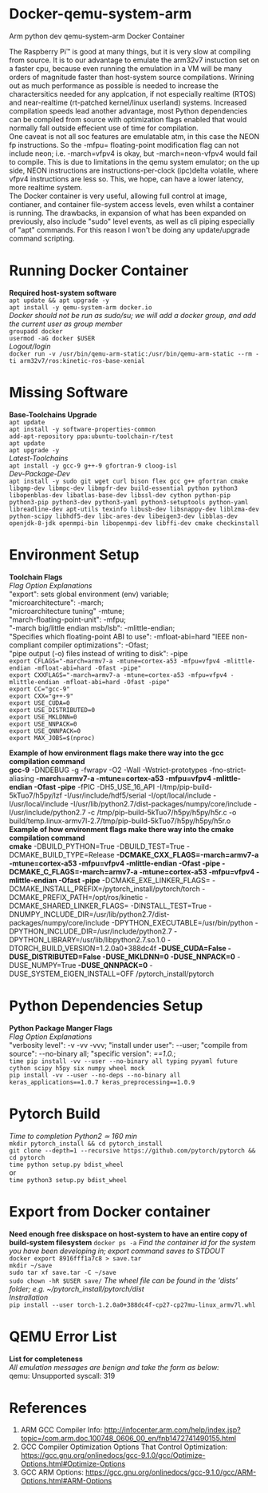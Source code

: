 # Docker-qemu-system-arm
Arm python dev qemu-system-arm Docker Container  

The Raspberry Pi™ is good at many things, but it is very slow at compiling from source. It is to our advantage to emulate the arm32v7 instuction set on a faster cpu, because even running the emulation in a VM will be many orders of magnitude faster than host-system source compilations.  Wrining out as much performance as possible is needed to increase the charactersitics needed for any applcation, if not especially realtime (RTOS) and near-realtime (rt-patched kernel/linux userland) systems. Increased compilation speeds lead another advantage, most Python dependencies can be compiled from source with optimization flags enabled that would normally fall outside effecient use of time for compilation.  
One caveat is not all soc features are emulatable atm, in this case the NEON fp instructions. So the -mfpu= floating-point modification flag can not include neon; i.e. -march=vfpv4 is okay, but -march=neon-vfpv4 would fail to compile. This is due to limitations in the qemu system emulator; on the up side, NEON instructions are instructions-per-clock (ipc)delta volatile, where vfpv4 instructions are less so. This, we hope, can have a lower latency, more realtime system.  
The Docker container is very useful, allowing full control at image, contianer, and container file-system access levels, even whilst a container is running. The drawbacks, in expansion of what has been expanded on previously, also include "sudo" level events, as well as cli piping especially of "apt" commands. For this reason I won't be doing any update/upgrade command scripting.  

# Running Docker Container
**Required host-system software**  
`apt update && apt upgrade -y`  
`apt install -y qemu-system-arm docker.io`  
*Docker should not be run as sudo/su; we will add a docker group, and add the current user as group member*  
`groupadd docker`  
`usermod -aG docker $USER`  
*Logout/login*  
`docker run -v /usr/bin/qemu-arm-static:/usr/bin/qemu-arm-static --rm -ti arm32v7/ros:kinetic-ros-base-xenial`  

# Missing Software  
**Base-Toolchains Upgrade**  
`apt update`  
`apt install -y software-properties-common`  
`add-apt-repository ppa:ubuntu-toolchain-r/test`  
`apt update`  
`apt upgrade -y`  
*Latest-Toolchains*  
`apt install -y gcc-9 g++-9 gfortran-9 cloog-isl`  
*Dev-Package-Dev*  
`apt install -y sudo git wget curl bison flex gcc g++ gfortran cmake libgmp-dev libmpc-dev libmpfr-dev build-essential python python3 libopenblas-dev libatlas-base-dev libssl-dev cython python-pip python3-pip python3-dev python3-yaml python3-setuptools python-yaml libreadline-dev apt-utils texinfo libusb-dev libsnappy-dev liblzma-dev python-scipy libhdf5-dev libc-ares-dev libeigen3-dev libblas-dev openjdk-8-jdk openmpi-bin libopenmpi-dev libffi-dev cmake checkinstall`  

# Environment Setup  
**Toolchain Flags**  
*Flag Option Explanations*  
"export": sets global environment (env) variable;  
"microarchitecture": -march;  
"microarchitecture tuning" -mtune;  
"march-floating-point-unit": -mfpu;  
"-march big/little endian msb/lsb": -mlittle-endian;  
"Specifies which floating-point ABI to use": -mfloat-abi=hard
"IEEE non-compliant compiler optimizations": -Ofast;  
"pipe output (-o) files instead of writing to disk": -pipe  
`export CFLAGS="-march=armv7-a -mtune=cortex-a53 -mfpu=vfpv4 -mlittle-endian -mfloat-abi=hard -Ofast -pipe"`  
`export CXXFLAGS="-march=armv7-a -mtune=cortex-a53 -mfpu=vfpv4 -mlittle-endian -mfloat-abi=hard -Ofast -pipe"`  
`export CC="gcc-9"`  
`export CXX="g++-9"`  
`export USE_CUDA=0`  
`export USE_DISTRIBUTED=0`  
`export USE_MKLDNN=0`  
`export USE_NNPACK=0`  
`export USE_QNNPACK=0`  
`export MAX_JOBS=$(nproc)`  
  
**Example of how environment flags make there way into the gcc compilation command**  
**gcc-9** -DNDEBUG -g -fwrapv -O2 -Wall -Wstrict-prototypes -fno-strict-aliasing **-march=armv7-a -mtune=cortex-a53 -mfpu=vfpv4 -mlittle-endian -Ofast -pipe** -fPIC -DH5_USE_16_API -I/tmp/pip-build-5kTuo7/h5py/lzf -I/usr/include/hdf5/serial -I/opt/local/include -I/usr/local/include -I/usr/lib/python2.7/dist-packages/numpy/core/include -I/usr/include/python2.7 -c /tmp/pip-build-5kTuo7/h5py/h5py/h5r.c -o build/temp.linux-armv7l-2.7/tmp/pip-build-5kTuo7/h5py/h5py/h5r.o  
**Example of how environment flags make there way into the cmake compilation command**  
**cmake** -DBUILD_PYTHON=True -DBUILD_TEST=True -DCMAKE_BUILD_TYPE=Release **-DCMAKE_CXX_FLAGS=-march=armv7-a -mtune=cortex-a53 -mfpu=vfpv4 -mlittle-endian -Ofast -pipe  -DCMAKE_C_FLAGS=-march=armv7-a -mtune=cortex-a53 -mfpu=vfpv4 -mlittle-endian -Ofast -pipe**  -DCMAKE_EXE_LINKER_FLAGS= -DCMAKE_INSTALL_PREFIX=/pytorch_install/pytorch/torch -DCMAKE_PREFIX_PATH=/opt/ros/kinetic -DCMAKE_SHARED_LINKER_FLAGS= -DINSTALL_TEST=True -DNUMPY_INCLUDE_DIR=/usr/lib/python2.7/dist-packages/numpy/core/include -DPYTHON_EXECUTABLE=/usr/bin/python -DPYTHON_INCLUDE_DIR=/usr/include/python2.7 -DPYTHON_LIBRARY=/usr/lib/libpython2.7.so.1.0 -DTORCH_BUILD_VERSION=1.2.0a0+388dc4f **-DUSE_CUDA=False -DUSE_DISTRIBUTED=False -DUSE_MKLDNN=0 -DUSE_NNPACK=0** -DUSE_NUMPY=True **-DUSE_QNNPACK=0** -DUSE_SYSTEM_EIGEN_INSTALL=OFF /pytorch_install/pytorch  

# Python Dependencies Setup 
**Python Package Manger Flags**  
*Flag Option Explanations*  
"verbosity level": -v -vv -vvv; "install under user": --user; "compile from source": --no-binary all; "specific version": *==1.0.*;  
`time pip install -vv --user --no-binary all typing pyyaml future cython scipy h5py six numpy wheel mock`  
`pip install -vv --user --no-deps --no-binary all keras_applications==1.0.7 keras_preprocessing==1.0.9`    

# Pytorch Build  
*Time to completion Python2 ≃ 160 min*  
`mkdir pytorch_install && cd pytorch_install`  
`git clone --depth=1 --recursive https://github.com/pytorch/pytorch && cd pytorch`  
`time python setup.py bdist_wheel`  
or  
`time python3 setup.py bdist_wheel`  

# Export from Docker container
**Need enough free diskspace on host-system to have an entire copy of build-system filesystem**
`docker ps -a`
*Find the container id for the system you have been developing in; export command saves to STDOUT*  
`docker export 8916fff1a7c8 > save.tar`  
`mkdir ~/save`  
`sudo tar xf save.tar -C ~/save`  
`sudo chown -hR $USER save/`
*The wheel file can be found in the 'dists' folder; e.g. ~/pytorch_install/pytorch/dist*  
*Instrallation*  
`pip install --user torch-1.2.0a0+388dc4f-cp27-cp27mu-linux_armv7l.whl`  

# QEMU Error List
**List for completeness**  
*All emulation messages are benign and take the form as below:*  
qemu: Unsupported syscall: 319

# References
1.  ARM GCC Compiler Info: http://infocenter.arm.com/help/index.jsp?topic=/com.arm.doc.100748_0606_00_en/fnb1472741490155.html  
2.  GCC Compiler Optimization Options That Control Optimization: https://gcc.gnu.org/onlinedocs/gcc-9.1.0/gcc/Optimize-Options.html#Optimize-Options
3.  GCC ARM Options: https://gcc.gnu.org/onlinedocs/gcc-9.1.0/gcc/ARM-Options.html#ARM-Options
